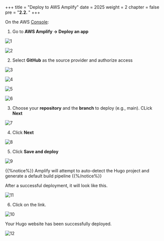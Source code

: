 +++
title = "Deploy to AWS Amplify"
date = 2025
weight = 2
chapter = false
pre = "<b>2.2. </b>"
+++

On the AWS [Console](https://us-west-2.console.aws.amazon.com/console/home?nc2=h_ct&region=us-west-2&src=header-signin#):

1. Go to **AWS Amplify → Deploy an app**

![1](../../images/1/1.png)

![2](../../images/1/2.png)

2. Select **GitHub** as the source provider and authorize access

![3](../../images/1/3.png)

![4](../../images/1/4.png)

![5](../../images/1/5.png)

![6](../../images/1/6.png)


3. Choose your **repository** and the **branch** to deploy (e.g., main). CLick **Next**

![7](../../images/1/7.png)

4. Click **Next**

![8](../../images/1/8.png)

5. Click **Save and deploy**

![9](../../images/1/9.png)

{{%notice%}}
Amplify will attempt to auto-detect the Hugo project and generate a default build pipeline {{%/notice%}}

After a successful deployment, it will look like this.

![11](../../images/1/11.png)

6. Click on the link.

![10](../../images/1/10.png)

Your Hugo website has been successfully deployed.

![12](../../images/1/12.png)